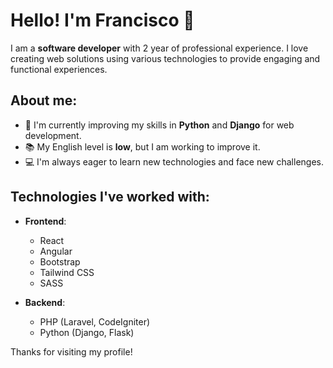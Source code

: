 # Hello! I'm Francisco 👋

I am a **software developer** with 2 year of professional experience. I love creating web solutions using various technologies to provide engaging and functional experiences.

## About me:

- 🌱 I'm currently improving my skills in **Python** and **Django** for web development.
- 📚 My English level is **low**, but I am working to improve it.
- 💻 I'm always eager to learn new technologies and face new challenges.

## Technologies I've worked with:

- **Frontend**:
  - React
  - Angular
  - Bootstrap
  - Tailwind CSS
  - SASS

- **Backend**:
  - PHP (Laravel, CodeIgniter)
  - Python (Django, Flask)



Thanks for visiting my profile!
